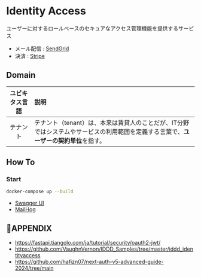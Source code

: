 # Identity Access
ユーザーに対するロールベースのセキュアなアクセス管理機能を提供するサービス

 - メール配信 : [SendGrid](https://sendgrid.kke.co.jp/)
 - 決済 : [Stripe](https://stripe.com/jp)

## Domain

| ユビキタス言語 | 説明                                                                                                             |
|:-----------:|:---------------------------------------------------------------------------------------------------------------|
| テナント | テナント（tenant）は、本来は賃貸人のことだが、IT分野ではシステムやサービスの利用範囲を定義する言葉で、**ユーザーの契約単位**を指す。 |

## How To
### Start

```bash
docker-compose up --build
```

 - [Swagger UI](http://localhost:8000/docs)
 - [MailHog](http://0.0.0.0:8025/)

## 🔗APPENDIX

 - https://fastapi.tiangolo.com/ja/tutorial/security/oauth2-jwt/
 - https://github.com/VaughnVernon/IDDD_Samples/tree/master/iddd_identityaccess
 - https://github.com/hafizn07/next-auth-v5-advanced-guide-2024/tree/main
